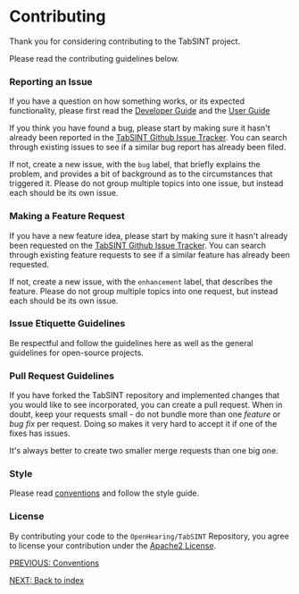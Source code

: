 # Contributing 
 
Thank you for considering contributing to the TabSINT project. 

Please read the contributing guidelines below.

### Reporting an Issue

If you have a question on how something works, or its expected functionality, please first read the [Developer Guide](developer_guide/developer.md) and the [User Guide](http://tabsint.org/docs/user-guide/background.html)

If you think you have found a bug, please start by making sure it hasn't already been reported in the [TabSINT Github Issue Tracker](https://github.com/OpenHearing/TabSINT/issues). You can search through existing issues to see if a similar bug report has already been filed.

If not, create a new issue, with the `bug` label, that briefly explains the problem, and provides a bit of background as to the circumstances that triggered it. Please do not group multiple topics into one issue, but instead each should be its own issue.

### Making a Feature Request

If you have a new feature idea, please start by making sure it hasn't already been requested on the [TabSINT Github Issue Tracker](https://github.com/OpenHearing/TabSINT/issues). You can search through existing feature requests to see if a similar feature has already been requested.

If not, create a new issue, with the `enhancement` label, that describes the feature. Please do not group multiple topics into one request, but instead each should be its own issue.

### Issue Etiquette Guidelines

Be respectful and follow the guidelines here as well as the general guidelines for open-source projects.

### Pull Request Guidelines

If you have forked the TabSINT repository and implemented changes that you would like to see incorporated, you can create a pull request.  When in doubt, keep your requests small - do not bundle more than one *feature* or *bug fix* per request. Doing so makes it very hard to accept it if one of the fixes has issues.

It's always better to create two smaller merge requests than one big one.

### Style

Please read [conventions](conventions.md) and follow the style guide.

### License

By contributing your code to the `OpenHearing/TabSINT` Repository, you agree to license your contribution under the [Apache2 License](LICENSE).


[PREVIOUS: Conventions](conventions.md)

[NEXT: Back to index](developer-guide-index.md)